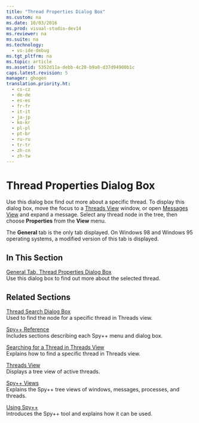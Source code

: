 ```yaml
---
title: "Thread Properties Dialog Box"
ms.custom: na
ms.date: 10/03/2016
ms.prod: visual-studio-dev14
ms.reviewer: na
ms.suite: na
ms.technology: 
  - vs-ide-debug
ms.tgt_pltfrm: na
ms.topic: article
ms.assetid: 5352d11a-debb-4c20-b9a0-d37d94900b1c
caps.latest.revision: 5
manager: ghogen
translation.priority.ht: 
  - cs-cz
  - de-de
  - es-es
  - fr-fr
  - it-it
  - ja-jp
  - ko-kr
  - pl-pl
  - pt-br
  - ru-ru
  - tr-tr
  - zh-cn
  - zh-tw
---
```

# Thread Properties Dialog Box
Use this dialog box find out more about a specific thread. To display this dialog box, move the focus to a [Threads View](../VS_debugger/Threads-View.md) window, or open [Messages View](../VS_debugger/Messages-View.md) and expand a message. Select any thread node in the tree, then choose **Properties** from the **View** menu.  
  
 The **General** tab is the only tab displayed. On Windows 98 and Windows 95 operating systems, a modified version of this tab is displayed.  
  
## In This Section  
 [General Tab, Thread Properties Dialog Box](../VS_debugger/General-Tab--Thread-Properties-Dialog-Box.md)  
 Use this dialog box to find out more about the selected thread.  
  
## Related Sections  
 [Thread Search Dialog Box](../VS_debugger/Thread-Search-Dialog-Box.md)  
 Used to find the node for a specific thread in Threads view.  
  
 [Spy++ Reference](../VS_debugger/Spy---Reference.md)  
 Includes sections describing each Spy++ menu and dialog box.  
  
 [Searching for a Thread in Threads View](../VS_debugger/How-to--Search-for-a-Thread-in-Threads-View.md)  
 Explains how to find a specific thread in Threads view.  
  
 [Threads View](../VS_debugger/Threads-View.md)  
 Displays a tree view of active threads.  
  
 [Spy++ Views](../VS_debugger/Spy---Views.md)  
 Explains the Spy++ tree views of windows, messages, processes, and threads.  
  
 [Using Spy++](../VS_debugger/Using-Spy--.md)  
 Introduces the Spy++ tool and explains how it can be used.